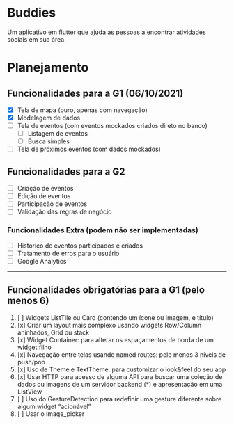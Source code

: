 # Buddies
Um aplicativo em flutter que ajuda as pessoas a encontrar atividades sociais em sua área.

# Planejamento

## Funcionalidades para a G1 (06/10/2021)
- [x] Tela de mapa (puro, apenas com navegação)
- [x] Modelagem de dados
- [ ] Tela de eventos (com eventos mockados criados direto no banco)
  - [ ] Listagem de eventos
  - [ ] Busca simples
- [ ] Tela de próximos eventos (com dados mockados)

## Funcionalidades para a G2
- [ ] Criação de eventos
- [ ] Edição de eventos
- [ ] Participação de eventos
- [ ] Validação das regras de negócio

### Funcionalidades Extra (podem não ser implementadas)
- [ ] Histórico de eventos participados e criados
- [ ] Tratamento de erros para o usuário
- [ ] Google Analytics

---

## Funcionalidades obrigatórias para a G1 (pelo menos 6)
1. [ ] Widgets ListTile ou Card  (contendo um ícone ou imagem, e título)
2. [x] Criar um layout mais complexo usando widgets Row/Column aninhados, Grid ou stack
3. [x] Widget Container: para alterar os espaçamentos de borda de um widget filho
4. [x] Navegação entre telas usando named routes: pelo menos 3 níveis de push/pop
5. [x] Uso de Theme e TextTheme: para customizar o look&feel do seu app 
6. [x] Usar HTTP para acesso de alguma API para buscar uma coleção de dados ou imagens de um servidor backend (*) e apresentação em uma ListView
7. [ ] Uso do GestureDetection para redefinir uma gesture diferente sobre algum widget “acionável” 
8. [ ] Usar o image_picker
